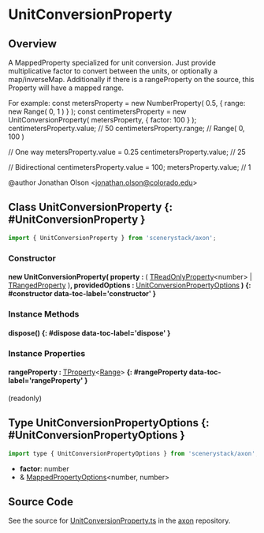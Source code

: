 # UnitConversionProperty

## Overview

A MappedProperty specialized for unit conversion. Just provide multiplicative factor to convert between the units,
or optionally a map/inverseMap. Additionally if there is a rangeProperty on the source, this Property will have a
mapped range.

For example:
const metersProperty = new NumberProperty( 0.5, { range: new Range( 0, 1 ) } );
const centimetersProperty = new UnitConversionProperty( metersProperty, { factor: 100 } );
centimetersProperty.value; // 50
centimetersProperty.range; // Range( 0, 100 )

// One way
metersProperty.value = 0.25
centimetersProperty.value; // 25

// Bidirectional
centimetersProperty.value = 100;
metersProperty.value; // 1

@author Jonathan Olson &lt;jonathan.olson@colorado.edu&gt;

## Class UnitConversionProperty {: #UnitConversionProperty }


```js
import { UnitConversionProperty } from 'scenerystack/axon';
```
### Constructor

#### new UnitConversionProperty( property : <span style="font-weight: 400;">( [TReadOnlyProperty](../axon/TReadOnlyProperty.md)&lt;<span style="color: hsla(calc(var(--md-hue) + 180deg),80%,40%,1);">number</span>&gt; | [TRangedProperty](../axon/TRangedProperty.md) )</span>, providedOptions : <span style="font-weight: 400;">[UnitConversionPropertyOptions](../axon/UnitConversionProperty.md#UnitConversionPropertyOptions)</span> ) {: #constructor data-toc-label='constructor' }

### Instance Methods

#### dispose() {: #dispose data-toc-label='dispose' }

### Instance Properties

#### rangeProperty : <span style="font-weight: 400;">[TProperty](../axon/TProperty.md)&lt;[Range](../dot/Range.md)&gt;</span> {: #rangeProperty data-toc-label='rangeProperty' }

(readonly)



## Type UnitConversionPropertyOptions {: #UnitConversionPropertyOptions }


```js
import type { UnitConversionPropertyOptions } from 'scenerystack/axon';
```
- **factor**: <span style="color: hsla(calc(var(--md-hue) + 180deg),80%,40%,1);">number</span>
- &amp; [MappedPropertyOptions](../axon/MappedProperty.md#MappedPropertyOptions)&lt;<span style="color: hsla(calc(var(--md-hue) + 180deg),80%,40%,1);">number</span>, <span style="color: hsla(calc(var(--md-hue) + 180deg),80%,40%,1);">number</span>&gt;




## Source Code

See the source for [UnitConversionProperty.ts](https://github.com/phetsims/axon/blob/main/js/UnitConversionProperty.ts) in the [axon](https://github.com/phetsims/axon) repository.
